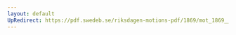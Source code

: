 ```yaml
---
layout: default
UpRedirect: https://pdf.swedeb.se/riksdagen-motions-pdf/1869/mot_1869__ak__00028/mot_1869__ak__00028_007.pdf
---
```

